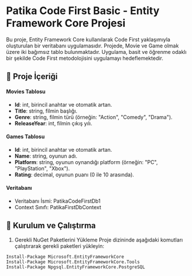 # Patika Code First Basic - Entity Framework Core Projesi

Bu proje, Entity Framework Core kullanılarak Code First yaklaşımıyla oluşturulan bir veritabanı uygulamasıdır. 
Projede, Movie ve Game olmak üzere iki bağımsız tablo bulunmaktadır. Uygulama, basit ve öğrenme odaklı bir şekilde Code First metodolojisini uygulamayı hedeflemektedir.

 ## 📂 Proje İçeriği

#### Movies Tablosu

- **Id**: int, birincil anahtar ve otomatik artan.
- **Title**: string, filmin başlığı.
- **Genre**: string, filmin türü (örneğin: "Action", "Comedy", "Drama").
- **ReleaseYear**: int, filmin çıkış yılı.

#### Games Tablosu

- **Id**: int, birincil anahtar ve otomatik artan.
- **Name**: string, oyunun adı.
- **Platform**: string, oyunun oynandığı platform (örneğin: "PC", "PlayStation", "Xbox").
- **Rating**: decimal, oyunun puanı (0 ile 10 arasında).

 #### Veritabanı
 - Veritabanı İsmi: PatikaCodeFirstDb1
 - Context Sınıfı: PatikaFirstDbContext
   
 ## 🚀 Kurulum ve Çalıştırma
1. Gerekli NuGet Paketlerini Yükleme
Proje dizininde aşağıdaki komutları çalıştırarak gerekli paketleri yükleyin:

````
Install-Package Microsoft.EntityFrameworkCore
Install-Package Microsoft.EntityFrameworkCore.Tools
Install-Package Npgsql.EntityFrameworkCore.PostgreSQL 
````





